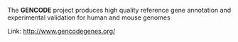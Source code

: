 The **GENCODE** project produces high quality reference gene annotation and
experimental validation for human and mouse genomes

Link: http://www.gencodegenes.org/

